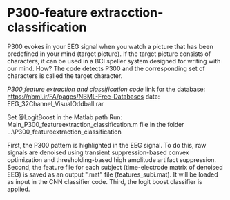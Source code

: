 # P300-feature extracction-classification

P300 evokes in your EEG signal when you watch a picture that has been predefined in your mind (target picture). If the target picture consists of characters, it can be used in a BCI speller system designed for writing with our mind.
How? The code detects P300 and the corresponding set of characters is called the target character.
   
*P300 feature extraction and classification code*
link for the database: https://nbml.ir/FA/pages/NBML-Free-Databases data: EEG_32Channel_VisualOddball.rar

Set @LogitBoost in the Matlab path
Run: Main_P300_featureextraction_classification.m file in the folder ...\P300_featureextraction_classification

First, the P300 pattern is highlighted in the EEG signal.
 To do this, raw signals are denoised using transient suppression-based convex optimization and thresholding-based high amplitude artifact suppression.
Second, the feature file for each subject (time-electrode matrix of denoised EEG) is saved as an output ".mat" file (features_subi.mat). It will be loaded as input in the CNN classifier code.
Third, the logit boost classifier is applied.
